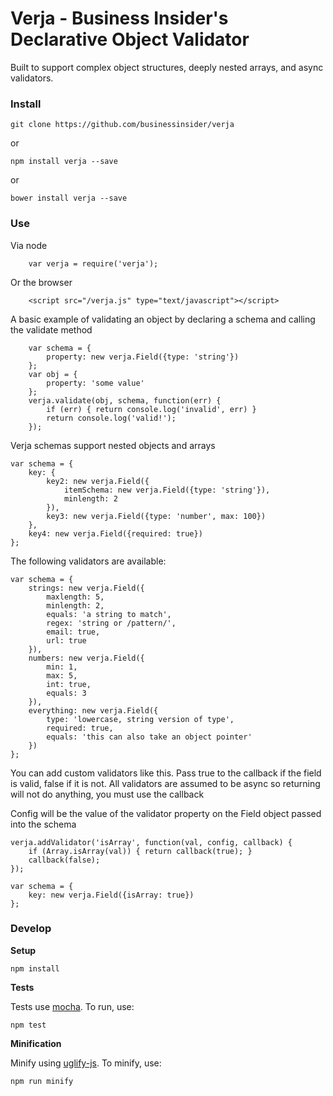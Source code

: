 Verja - Business Insider's Declarative Object Validator
=================================

Built to support complex object structures, deeply nested arrays, and async validators.


### Install

```git clone https://github.com/businessinsider/verja```

or
 
```npm install verja --save```

or

```bower install verja --save```


### Use
Via node

```
	var verja = require('verja');
```

Or the browser

```
	<script src="/verja.js" type="text/javascript"></script>
```

A basic example of validating an object by declaring a schema and calling the validate method

```
	var schema = {
		property: new verja.Field({type: 'string'})
	};
	var obj = {
		property: 'some value'
	};
	verja.validate(obj, schema, function(err) {
		if (err) { return console.log('invalid', err) }
		return console.log('valid!');
	});
```

Verja schemas support nested objects and arrays

```
var schema = {
	key: {
		key2: new verja.Field({
			itemSchema: new verja.Field({type: 'string'}),
			minlength: 2
		}),
		key3: new verja.Field({type: 'number', max: 100})
	},
	key4: new verja.Field({required: true})
};
```
The following validators are available:

```
var schema = {
	strings: new verja.Field({
		maxlength: 5, 
		minlength: 2, 
		equals: 'a string to match',
		regex: 'string or /pattern/',
		email: true,
		url: true
	}),
	numbers: new verja.Field({
		min: 1,
		max: 5,
		int: true,
		equals: 3		
	}),
	everything: new verja.Field({
		type: 'lowercase, string version of type',
		required: true,
		equals: 'this can also take an object pointer'
	})
};
```

You can add custom validators like this. Pass true to the callback if the field is valid, false if it is not.  All validators are assumed to be async so returning will not do anything, you must use the callback

Config will be the value of the validator property on the Field object passed into the schema

```
verja.addValidator('isArray', function(val, config, callback) {
	if (Array.isArray(val)) { return callback(true); }
	callback(false);
});

var schema = {
	key: new verja.Field({isArray: true})
};
```


### Develop
**Setup**

```npm install```


**Tests**

Tests use [mocha](http://mochajs.org/).  To run, use:

```npm test```

**Minification**

Minify using [uglify-js](http://lisperator.net/uglifyjs/). To minify, use:

```npm run minify```